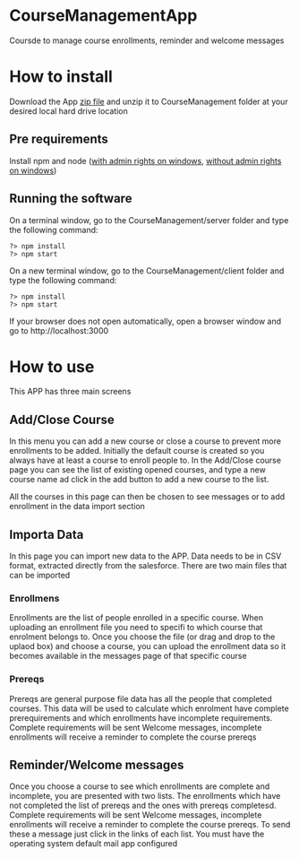 # CourseManagementApp


Coursde to manage course enrollments, reminder and welcome messages

# How to install
Download the App [zip file](https://github.com/Higino/CourseManagementApp/archive/refs/heads/main.zip) and unzip it to CourseManagement folder at your desired local hard drive location

## Pre requirements
Install npm and node ([with admin rights on windows](https://phoenixnap.com/kb/install-node-js-npm-on-windows), [without admin rights on windows](https://theshravan.net/blog/how-to-use-node-and-npm-without-installation-or-admin-rights/))

## Running the software

On a terminal window, go to the CourseManagement/server folder and type the following command:
```
?> npm install 
?> npm start
```

On a new terminal window, go to the CourseManagement/client folder and type the following command:
```
?> npm install
?> npm start
```

If your browser does not open automatically, open a browser window and go to http://localhost:3000

# How to use
This APP has three main screens
## Add/Close Course
In this menu you can add a new course or close a course to prevent more enrollments to be added.
Initially the default course is created so you always have at least a course to enroll people to.
In the Add/Close course page you can see the list of existing opened courses, and type a new course name ad click in the add button to add a new course to the list.

All the courses in this page can then be chosen to see messages or to add enrollment in the data import section

## Importa Data
In this page you can import new data to the APP. Data needs to be in CSV format, extracted directly from the salesforce.
There are two main files that can be imported
### Enrollmens
Enrollments are the list of people enrolled in a specific course. When uploading an enrollment file you need to specifi to which course that enrolment belongs to. Once you choose the file (or drag and drop to the uplaod box) and choose a course, you can upload the enrollment data so it becomes available in the messages page of that specific course
### Prereqs
Prereqs are general purpose file data has all the people that completed courses. This data will be used to calculate which enrolment have complete prerequirements and which enrollments have incomplete requirements. Complete requirements will be sent Welcome messages, incomplete enrollments will receive a reminder to complete the course prereqs

## Reminder/Welcome messages
Once you choose a course to see which enrollments are complete and incomplete, you are presented with two lists. The enrollments which have not completed the list of prereqs and the ones with prereqs completesd. Complete requirements will be sent Welcome messages, incomplete enrollments will receive a reminder to complete the course prereqs. To send these a message just click in the links of each list. You must have the operating system default mail app configured



